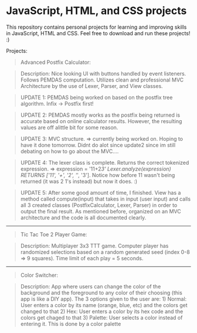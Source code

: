 # JavaScript, HTML, and CSS projects

This repository contains personal projects for learning and improving skills in JavaScript, HTML and CSS. Feel free to download and run these projects! :)

Projects:
> Advanced Postfix Calculator:

  > Description: Nice looking UI with buttons handled by event listeners. Follows PEMDAS computation. Utilizes clean and professional MVC Architecture by the use of Lexer, Parser, and View classes.

  > UPDATE 1: PEMDAS being worked on based on the postfix tree algorithm. Infix -> Postfix first!
  
  > UPDATE 2: PEMDAS mostly works as the postfix being returned is accurate based on online calculator results. However, the resulting values are off alittle bit for some reason. 
  
  > UPDATE 3: MVC structure. => currently being worked on. Hoping to have it done tomorrow. Didnt do alot since update2 since im still debating on how to go about the MVC....
 
  > UPDATE 4: The lexer class is complete. Returns the correct tokenized expression. => expression = '11+2*3' Lexer.analyze(expression) RETURNS ['11', '+', '2', '*', '3']. Notice how before 11 wasn't being returned (it was 2 1's instead) but now it does. :)
  
  > UPDATE 5: After some good amount of time, I finished. View has a method called compute(input) that takes in input (user input) and calls all 3 created classes (PostfixCalculator, Lexer, Parser) in order to output the final result. As mentioned before, organized on an MVC architecture and the code is all documented clearly.

____________________________________________
> Tic Tac Toe 2 Player Game:

  > Description: Multiplayer 3x3 TTT game. Computer player has randomized selections based on a random generated seed (index 0-8 => 9 squares). Time limit of each play = 5 seconds.

____________________________________________
> Color Switcher:

  > Description: App where users can change the color of the background and the foreground to any color of their choosing (this app is like a DIY app). The 3 options given to the user are: 
        1) Normal: User enters a color by its name (orange, blue, etc) and the colors get changed to that 
        2) Hex: User enters a color by its hex code and the colors get chaged to that
        3) Palette: User selects a color instead of entering it. This is done by a color palette


